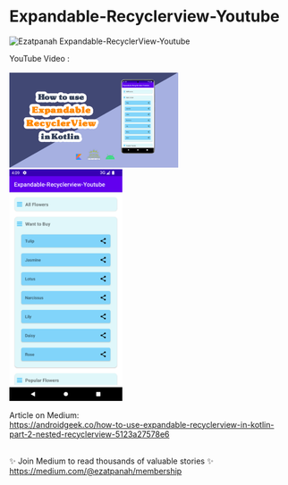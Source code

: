 # Expandable-Recyclerview-Youtube
<img alt="Ezatpanah  Expandable-RecyclerView-Youtube" src="https://emojipedia-us.s3.amazonaws.com/content/2020/04/05/yt.png" width="3%"></a>

YouTube Video :
<br>  
<a href="https://youtu.be/wfSbhLcWDOE" target="_blank"><img alt="Ezatpanah  Expandable-RecyclerView-Youtube" src="Expandable-RecyclerView-cover.jpg" width="60%"></a>
<br>
<a href="https://youtu.be/wfSbhLcWDOE" target="_blank"><img alt="Ezatpanah  Expandable-RecyclerView-Youtube" src="Screenshot_1668953379.png" width="40%"></a>



Article on Medium:
<br>
https://androidgeek.co/how-to-use-expandable-recyclerview-in-kotlin-part-2-nested-recyclerview-5123a27578e6<br>
<br>

✨ Join Medium to read thousands of valuable stories ✨
<br>
https://medium.com/@ezatpanah/membership

